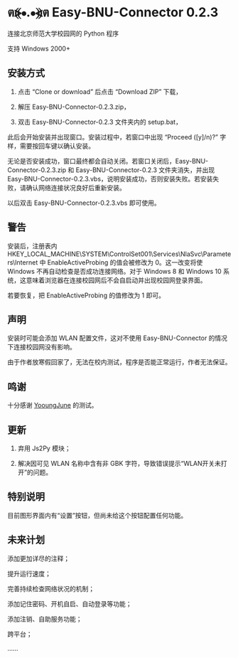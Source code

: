 # ต⦕⦁.⦁⦖ต Easy-BNU-Connector 0.2.3

连接北京师范大学校园网的 Python 程序

支持 Windows 2000+

## 安装方式

1. 点击 “Clone or download” 后点击 “Download ZIP” 下载，

2. 解压 Easy-BNU-Connector-0.2.3.zip，

3. 双击 Easy-BNU-Connector-0.2.3 文件夹内的 setup.bat，

此后会开始安装并出现窗口。安装过程中，若窗口中出现 “Proceed (\[y]/n)?” 字样，需要按回车键以确认安装。

无论是否安装成功，窗口最终都会自动关闭。若窗口关闭后，Easy-BNU-Connector-0.2.3.zip 和 Easy-BNU-Connector-0.2.3 文件夹消失，并出现 Easy-BNU-Connector-0.2.3.vbs，说明安装成功，否则安装失败。若安装失败，请确认网络连接状况良好后重新安装。

以后双击 Easy-BNU-Connector-0.2.3.vbs 即可使用。

## 警告

安装后，注册表内 HKEY_LOCAL_MACHINE\SYSTEM\ControlSet001\Services\NlaSvc\Parameters\Internet 中 EnableActiveProbing 的值会被修改为 0。这一改变将使 Windows 不再自动检查是否成功连接网络。对于 Windows 8 和 Windows 10 系统，这意味着浏览器在连接校园网后不会自启动并出现校园网登录界面。

若要恢复，把 EnableActiveProbing 的值修改为 1 即可。

## 声明

安装时可能会添加 WLAN 配置文件，这对不使用 Easy-BNU-Connector 的情况下连接校园网没有影响。

由于作者放寒假回家了，无法在校内测试，程序是否能正常运行，作者无法保证。

## 鸣谢

十分感谢 [YooungJune](https://github.com/YooungJune) 的测试。

## 更新

1. 弃用 Js2Py 模块；

2. 解决因可见 WLAN 名称中含有非 GBK 字符，导致错误提示“WLAN开关未打开”的问题。

## 特别说明

目前图形界面内有“设置”按钮，但尚未给这个按钮配置任何功能。

## 未来计划

添加更加详尽的注释；

提升运行速度；

完善持续检查网络状况的机制；

添加记住密码、开机自启、自动登录等功能；

添加注销、自助服务功能；

跨平台；

……